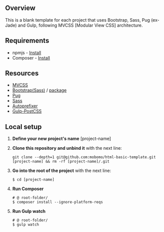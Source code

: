 ## Overview
This is a blank template for each project that uses Bootstrap, Sass, Pug (ex-Jade) and Gulp, following MVCSS [Modular View CSS] architecture.


## Requirements

* npmjs - [Install](https://docs.npmjs.com/getting-started/installing-node)
* Composer - [Install](https://getcomposer.org/download/)


## Resources

- [MVCSS](http://mvcss.io/)
- [Bootstrap(Sass)](http://getbootstrap.com/css/#sass) / [package](https://www.npmjs.com/package/bootstrap-sass)
- [Pug](https://www.npmjs.com/package/gulp-pug)
- [Sass](https://www.npmjs.com/package/gulp-sass)
- [Autoprefixer](https://www.npmjs.com/package/autoprefixer)
- [Gulp-PostCSS](https://www.npmjs.com/package/gulp-postcss)


## Local setup

1. **Define your new project's name**
	[project-name]

2. **Clone this repository and unbind it** with the next line:
	```shell
	git clone --depth=1 git@github.com:mobomo/html-basic-template.git [project-name] && rm -rf [project-name]/.git
	```

2. **Go into the root of the project** with the next line:
	```shell
	$ cd [project-name]
	```

3. **Run Composer**
	```shell
	# @ root-folder/
	$ composer install --ignore-platform-reqs
	```

4. **Run Gulp watch**
	```shell
	# @ root-folder/
	$ gulp watch
	```
